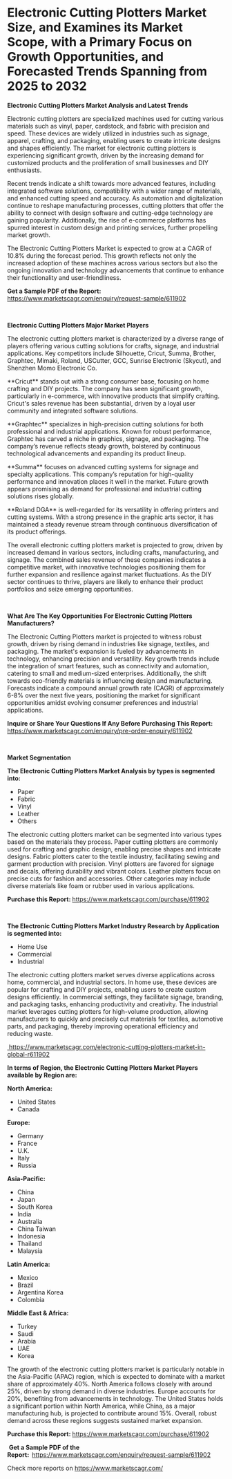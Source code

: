 <p><h1>Electronic Cutting Plotters Market Size, and Examines its Market Scope, with a Primary Focus on Growth Opportunities, and Forecasted Trends Spanning from 2025 to 2032</h1></p><p><strong>Electronic Cutting Plotters Market Analysis and Latest Trends</strong></p>
<p><p>Electronic cutting plotters are specialized machines used for cutting various materials such as vinyl, paper, cardstock, and fabric with precision and speed. These devices are widely utilized in industries such as signage, apparel, crafting, and packaging, enabling users to create intricate designs and shapes efficiently. The market for electronic cutting plotters is experiencing significant growth, driven by the increasing demand for customized products and the proliferation of small businesses and DIY enthusiasts.</p><p>Recent trends indicate a shift towards more advanced features, including integrated software solutions, compatibility with a wider range of materials, and enhanced cutting speed and accuracy. As automation and digitalization continue to reshape manufacturing processes, cutting plotters that offer the ability to connect with design software and cutting-edge technology are gaining popularity. Additionally, the rise of e-commerce platforms has spurred interest in custom design and printing services, further propelling market growth.</p><p>The Electronic Cutting Plotters Market is expected to grow at a CAGR of 10.8% during the forecast period. This growth reflects not only the increased adoption of these machines across various sectors but also the ongoing innovation and technology advancements that continue to enhance their functionality and user-friendliness.</p></p>
<p><strong>Get a Sample PDF of the Report:&nbsp;</strong> <a href="https://www.marketscagr.com/enquiry/request-sample/611902?utm_campaign=2528&utm_medium=2&utm_source=Github&utm_content=ia&utm_term=23032025&utm_id=electronic-cutting-plotters">https://www.marketscagr.com/enquiry/request-sample/611902</a></p>
<p>&nbsp;</p>
<p><strong>Electronic Cutting Plotters Major Market Players</strong></p>
<p><p>The electronic cutting plotters market is characterized by a diverse range of players offering various cutting solutions for crafts, signage, and industrial applications. Key competitors include Silhouette, Cricut, Summa, Brother, Graphtec, Mimaki, Roland, USCutter, GCC, Sunrise Electronic (Skycut), and Shenzhen Momo Electronic Co.</p><p>**Cricut** stands out with a strong consumer base, focusing on home crafting and DIY projects. The company has seen significant growth, particularly in e-commerce, with innovative products that simplify crafting. Cricut's sales revenue has been substantial, driven by a loyal user community and integrated software solutions.</p><p>**Graphtec** specializes in high-precision cutting solutions for both professional and industrial applications. Known for robust performance, Graphtec has carved a niche in graphics, signage, and packaging. The company’s revenue reflects steady growth, bolstered by continuous technological advancements and expanding its product lineup.</p><p>**Summa** focuses on advanced cutting systems for signage and specialty applications. This company’s reputation for high-quality performance and innovation places it well in the market. Future growth appears promising as demand for professional and industrial cutting solutions rises globally.</p><p>**Roland DGA** is well-regarded for its versatility in offering printers and cutting systems. With a strong presence in the graphic arts sector, it has maintained a steady revenue stream through continuous diversification of its product offerings.</p><p>The overall electronic cutting plotters market is projected to grow, driven by increased demand in various sectors, including crafts, manufacturing, and signage. The combined sales revenue of these companies indicates a competitive market, with innovative technologies positioning them for further expansion and resilience against market fluctuations. As the DIY sector continues to thrive, players are likely to enhance their product portfolios and seize emerging opportunities.</p></p>
<p>&nbsp;</p>
<p><strong>What Are The Key Opportunities For Electronic Cutting Plotters Manufacturers?</strong></p>
<p><p>The Electronic Cutting Plotters market is projected to witness robust growth, driven by rising demand in industries like signage, textiles, and packaging. The market's expansion is fueled by advancements in technology, enhancing precision and versatility. Key growth trends include the integration of smart features, such as connectivity and automation, catering to small and medium-sized enterprises. Additionally, the shift towards eco-friendly materials is influencing design and manufacturing. Forecasts indicate a compound annual growth rate (CAGR) of approximately 6-8% over the next five years, positioning the market for significant opportunities amidst evolving consumer preferences and industrial applications.</p></p>
<p><strong>Inquire or Share Your Questions If Any Before Purchasing This Report:</strong> <a href="https://www.marketscagr.com/enquiry/pre-order-enquiry/611902?utm_campaign=2528&utm_medium=2&utm_source=Github&utm_content=ia&utm_term=23032025&utm_id=electronic-cutting-plotters">https://www.marketscagr.com/enquiry/pre-order-enquiry/611902</a></p>
<p>&nbsp;</p>
<p><strong>Market Segmentation</strong></p>
<p><strong>The Electronic Cutting Plotters Market Analysis by types is segmented into:</strong></p>
<p><ul><li>Paper</li><li>Fabric</li><li>Vinyl</li><li>Leather</li><li>Others</li></ul></p>
<p><p>The electronic cutting plotters market can be segmented into various types based on the materials they process. Paper cutting plotters are commonly used for crafting and graphic design, enabling precise shapes and intricate designs. Fabric plotters cater to the textile industry, facilitating sewing and garment production with precision. Vinyl plotters are favored for signage and decals, offering durability and vibrant colors. Leather plotters focus on precise cuts for fashion and accessories. Other categories may include diverse materials like foam or rubber used in various applications.</p></p>
<p><strong>Purchase this Report:&nbsp;</strong><a href="https://www.marketscagr.com/purchase/611902?utm_campaign=2528&utm_medium=2&utm_source=Github&utm_content=ia&utm_term=23032025&utm_id=electronic-cutting-plotters">https://www.marketscagr.com/purchase/611902</a></p>
<p>&nbsp;</p>
<p><strong>The Electronic Cutting Plotters Market Industry Research by Application is segmented into:</strong></p>
<p><ul><li>Home Use</li><li>Commercial</li><li>Industrial</li></ul></p>
<p><p>The electronic cutting plotters market serves diverse applications across home, commercial, and industrial sectors. In home use, these devices are popular for crafting and DIY projects, enabling users to create custom designs efficiently. In commercial settings, they facilitate signage, branding, and packaging tasks, enhancing productivity and creativity. The industrial market leverages cutting plotters for high-volume production, allowing manufacturers to quickly and precisely cut materials for textiles, automotive parts, and packaging, thereby improving operational efficiency and reducing waste.</p></p>
<p><a href="https://www.marketscagr.com/electronic-cutting-plotters-market-in-global-r611902?utm_campaign=2528&utm_medium=2&utm_source=Github&utm_content=ia&utm_term=23032025&utm_id=electronic-cutting-plotters">&nbsp;https://www.marketscagr.com/electronic-cutting-plotters-market-in-global-r611902</a></p>
<p><strong>In terms of Region, the Electronic Cutting Plotters Market Players available by Region are:</strong></p>
<p>
    <p> <strong> North America: </strong>
        <ul>
            <li>United States</li>
            <li>Canada</li>
        </ul>
        </p> 
    <p> <strong> Europe: </strong>
        <ul>
            <li>Germany</li>
            <li>France</li>
            <li>U.K.</li>
            <li>Italy</li>
            <li>Russia</li>
        </ul>
        </p> 
    <p> <strong> Asia-Pacific: </strong>
        <ul>
            <li>China</li>
            <li>Japan</li>
            <li>South Korea</li>
            <li>India</li>
            <li>Australia</li>
            <li>China Taiwan</li>
            <li>Indonesia</li>
            <li>Thailand</li>
            <li>Malaysia</li>
        </ul>
        </p> 
    <p> <strong> Latin America: </strong>
        <ul>
            <li>Mexico</li>
            <li>Brazil</li>
            <li>Argentina Korea</li>
            <li>Colombia</li>
        </ul>
        </p> 
    <p> <strong> Middle East & Africa: </strong>
        <ul>
            <li>Turkey</li>
            <li>Saudi</li>
            <li>Arabia</li>
            <li>UAE</li>
            <li>Korea</li>
        </ul>
    </p>
    </p>
<p><p>The growth of the electronic cutting plotters market is particularly notable in the Asia-Pacific (APAC) region, which is expected to dominate with a market share of approximately 40%. North America follows closely with around 25%, driven by strong demand in diverse industries. Europe accounts for 20%, benefiting from advancements in technology. The United States holds a significant portion within North America, while China, as a major manufacturing hub, is projected to contribute around 15%. Overall, robust demand across these regions suggests sustained market expansion.</p></p>
<p><strong>Purchase this Report: </strong><a href="https://www.marketscagr.com/purchase/611902?utm_campaign=2528&utm_medium=2&utm_source=Github&utm_content=ia&utm_term=23032025&utm_id=electronic-cutting-plotters">https://www.marketscagr.com/purchase/611902</a></p>
<p>&nbsp;<strong>Get a Sample PDF of the Report:&nbsp;&nbsp;</strong><a href="https://www.marketscagr.com/enquiry/request-sample/611902?utm_campaign=2528&utm_medium=2&utm_source=Github&utm_content=ia&utm_term=23032025&utm_id=electronic-cutting-plotters">https://www.marketscagr.com/enquiry/request-sample/611902</a></p>
<p><strong></strong></p>
<p>Check more reports on <a href="https://www.marketscagr.com/?utm_campaign=2528&utm_medium=2&utm_source=Github&utm_content=ia&utm_term=23032025&utm_id=electronic-cutting-plotters">https://www.marketscagr.com/</a></p>